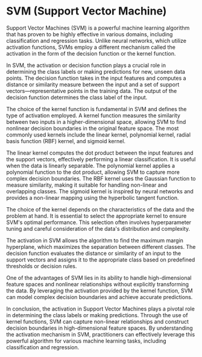 # SVM (Support Vector Machine)

Support Vector Machines (SVM) is a powerful machine learning algorithm that has proven to be highly effective in various domains, including classification and regression tasks. Unlike neural networks, which utilize activation functions, SVMs employ a different mechanism called the activation in the form of the decision function or the kernel function.

In SVM, the activation or decision function plays a crucial role in determining the class labels or making predictions for new, unseen data points. The decision function takes in the input features and computes a distance or similarity measure between the input and a set of support vectors—representative points in the training data. The output of the decision function determines the class label of the input.

The choice of the kernel function is fundamental in SVM and defines the type of activation employed. A kernel function measures the similarity between two inputs in a higher-dimensional space, allowing SVM to find nonlinear decision boundaries in the original feature space. The most commonly used kernels include the linear kernel, polynomial kernel, radial basis function (RBF) kernel, and sigmoid kernel.

The linear kernel computes the dot product between the input features and the support vectors, effectively performing a linear classification. It is useful when the data is linearly separable. The polynomial kernel applies a polynomial function to the dot product, allowing SVM to capture more complex decision boundaries. The RBF kernel uses the Gaussian function to measure similarity, making it suitable for handling non-linear and overlapping classes. The sigmoid kernel is inspired by neural networks and provides a non-linear mapping using the hyperbolic tangent function.

The choice of the kernel depends on the characteristics of the data and the problem at hand. It is essential to select the appropriate kernel to ensure SVM's optimal performance. This selection often involves hyperparameter tuning and careful consideration of the data's distribution and complexity.

The activation in SVM allows the algorithm to find the maximum margin hyperplane, which maximizes the separation between different classes. The decision function evaluates the distance or similarity of an input to the support vectors and assigns it to the appropriate class based on predefined thresholds or decision rules.

One of the advantages of SVM lies in its ability to handle high-dimensional feature spaces and nonlinear relationships without explicitly transforming the data. By leveraging the activation provided by the kernel function, SVM can model complex decision boundaries and achieve accurate predictions.

In conclusion, the activation in Support Vector Machines plays a pivotal role in determining the class labels or making predictions. Through the use of kernel functions, SVM can capture non-linear relationships and construct decision boundaries in high-dimensional feature spaces. By understanding the activation mechanism in SVM, practitioners can effectively leverage this powerful algorithm for various machine learning tasks, including classification and regression.
